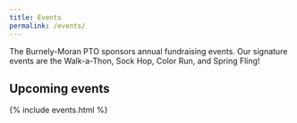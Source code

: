 ```yaml
---
title: Events
permalink: /events/
---
```


<p class="usa-font-lead">The Burnely-Moran PTO sponsors annual fundraising events. Our signature events are the Walk-a-Thon, Sock Hop, Color Run, and Spring Fling!</p>

## Upcoming events

{% include events.html %}
